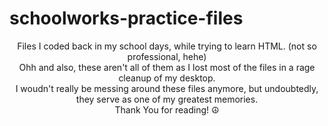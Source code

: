 # schoolworks-practice-files
<div align="center">Files I coded back in my school days, while trying to learn HTML. (not so professional, hehe)<br>
Ohh and also, these aren't all of them as I lost most of the files in a rage cleanup of my desktop.<br>
I woudn't really be messing around these files anymore, but undoubtedly, they serve as one of my greatest memories.<br>
Thank You for reading! ☮️</div>
